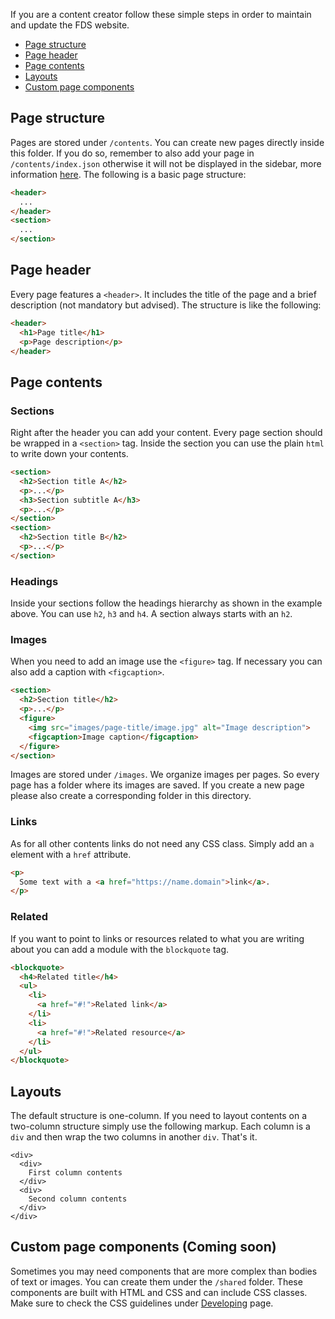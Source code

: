 If you are a content creator follow these simple steps in order to maintain and update the FDS website.

- [Page structure](#page-structure)
- [Page header](#page-header)
- [Page contents](#page-contents)
- [Layouts](#layouts)
- [Custom page components](#custom-page-components-coming-soon)

## Page structure

Pages are stored under `/contents`. You can create new pages directly inside this folder. If you do so, remember to also add your page in `/contents/index.json` otherwise it will not be displayed in the sidebar, more information [here](#). The following is a basic page structure:

```html
<header>
  ...
</header>
<section>
  ...
</section>
```

## Page header

Every page features a `<header>`. It includes the title of the page and a brief description (not mandatory but advised). The structure is like the following:

```html
<header>
  <h1>Page title</h1>
  <p>Page description</p>
</header>
```

## Page contents

### Sections

Right after the header you can add your content. Every page section should be wrapped in a `<section>` tag. Inside the section you can use the plain `html` to write down your contents.

```html
<section>
  <h2>Section title A</h2>
  <p>...</p>
  <h3>Section subtitle A</h3>
  <p>...</p>
</section>
<section>
  <h2>Section title B</h2>
  <p>...</p>
</section>
```

### Headings

Inside your sections follow the headings hierarchy as shown in the example above. You can use `h2`, `h3` and `h4`. A section always starts with an `h2`. 

### Images

When you need to add an image use the `<figure>` tag. If necessary you can also add a caption with `<figcaption>`.

```html
<section>
  <h2>Section title</h2>
  <p>...</p>
  <figure>
    <img src="images/page-title/image.jpg" alt="Image description">
    <figcaption>Image caption</figcaption>
  </figure>
</section>
```

Images are stored under `/images`. We organize images per pages. So every page has a folder where its images are saved. If you create a new page please also create a corresponding folder in this directory.

### Links

As for all other contents links do not need any CSS class. Simply add an `a` element with a `href` attribute.

```html
<p>
  Some text with a <a href="https://name.domain">link</a>.
</p>
```

### Related

If you want to point to links or resources related to what you are writing about you can add a module with the `blockquote` tag.

```html
<blockquote>
  <h4>Related title</h4>
  <ul>
    <li>
      <a href="#!">Related link</a>
    </li>
    <li>
      <a href="#!">Related resource</a>
    </li>
  </ul>
</blockquote>
```

## Layouts

The default structure is one-column. If you need to layout contents on a two-column structure simply use the following markup. Each column is a `div` and then wrap the two columns in another `div`. That's it.

```
<div>
  <div>
    First column contents
  </div>
  <div>
    Second column contents
  </div>
</div>
``` 

## Custom page components (Coming soon)

Sometimes you may need components that are more complex than bodies of text or images. You can create them under the `/shared` folder. These components are built with HTML and CSS and can include CSS classes. Make sure to check the CSS guidelines under [Developing](https://github.com/bwinton/StyleGuide/wiki/Developing#CSS) page.

